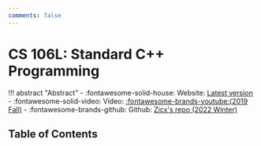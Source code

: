 ```yaml
---
comments: false
---
```


# CS 106L: Standard C++ Programming

!!! abstract "Abstract"
    - :fontawesome-solid-house: Website: [Latest version](https://web.stanford.edu/class/cs106l/)
    - :fontawesome-solid-video: Video: [:fontawesome-brands-youtube:(2019 Fall)](https://www.youtube.com/playlist?list=PLCgD3ws8aVdolCexlz8f3U-RROA0s5jWA)
    - :fontawesome-brands-github: Github: [Zicx's repo (2022 Winter)](https://github.com/Xuer04/CS106L)

## Table of Contents
